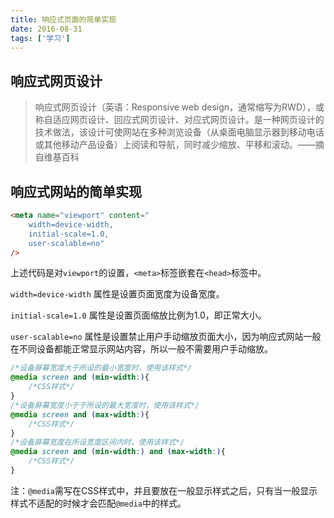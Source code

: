 ```yaml
---
title: 响应式页面的简单实现
date: 2016-08-31
tags: ['学习']
---
```

## 响应式网页设计
>响应式网页设计（英语：Responsive web design，通常缩写为RWD），或称自适应网页设计、回应式网页设计、对应式网页设计。是一种网页设计的技术做法，该设计可使网站在多种浏览设备（从桌面电脑显示器到移动电话或其他移动产品设备）上阅读和导航，同时减少缩放、平移和滚动。——摘自维基百科
<!--more-->
## 响应式网站的简单实现
```html
<meta name="viewport" content="
    width=device-width, 
    initial-scale=1.0,
    user-scalable=no"
/>
```
上述代码是对`viewport`的设置，`<meta>`标签嵌套在`<head>`标签中。

`width=device-width` 属性是设置页面宽度为设备宽度。

`initial-scale=1.0` 属性是设置页面缩放比例为1.0，即正常大小。

`user-scalable=no` 属性是设置禁止用户手动缩放页面大小，因为响应式网站一般在不同设备都能正常显示网站内容，所以一般不需要用户手动缩放。

```css
/*设备屏幕宽度大于所设的最小宽度时，使用该样式*/
@media screen and (min-width:){
    /*CSS样式*/
}
/*设备屏幕宽度小于于所设的最大宽度时，使用该样式*/
@media screen and (max-width:){
    /*CSS样式*/
}
/*设备屏幕宽度在所设宽度区间内时，使用该样式*/
@media screen and (min-width:) and (max-width:){
    /*CSS样式*/
}
```
注：`@media`需写在CSS样式中，并且要放在一般显示样式之后，只有当一般显示样式不适配的时候才会匹配`@media`中的样式。

